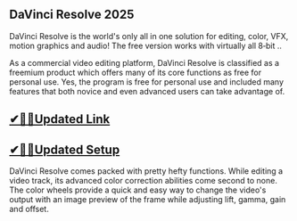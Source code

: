 ## DaVinci Resolve 2025

DaVinci Resolve is the world's only all in one solution for editing, color, VFX, motion graphics and audio! The free version works with virtually all 8‑bit ..

As a commercial video editing platform, DaVinci Resolve is classified as a freemium product which offers many of its core functions as free for personal use. Yes, the program is free for personal use and included many features that both novice and even advanced users can take advantage of.

## [✔🎉🚀Updated Link](https://tinyurl.com/kxa6m8e4)

## [✔🎉🚀Updated Setup](https://tinyurl.com/kxa6m8e4)

DaVinci Resolve comes packed with pretty hefty functions. While editing a video track, its advanced color correction abilities come second to none. The color wheels provide a quick and easy way to change the video's output with an image preview of the frame while adjusting lift, gamma, gain and offset.


